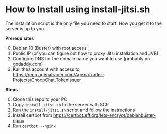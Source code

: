 # How to Install using install-jitsi.sh

The installation script is the only file you need to start.
How you get it to the server is up to you.

**Prerequisites**

0. Debian 10 (Buster) with root access
0. Public IP (or you can figure out how to proxy Jitsi installation and JVB)
0. Configure DNS for the domain name you want to use (probably on godaddy.com)
0. Kallithea account with access to https://repo.agenatrader.com/AgenaTrader-Projects/ChoopChat.TokenIssuer

**Steps**

0. Clone this repo to your PC
0. Copy `install-jitsi.sh` to the server with SCP
0. Run the `install-jitsi.sh` script and follow the instructions
0. Install certbot from https://certbot.eff.org/lets-encrypt/debianbuster-nginx
0. Run `certbot --nginx`

